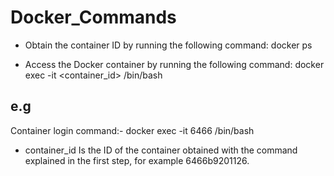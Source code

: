 # Docker_Commands

- Obtain the container ID by running the following command: docker ps

- Access the Docker container by running the following command: docker exec -it <container_id> /bin/bash

e.g
----
Container login command:-
docker exec -it 6466 /bin/bash

- container_id
Is the ID of the container obtained with the command explained in the first step, for example 6466b9201126.
